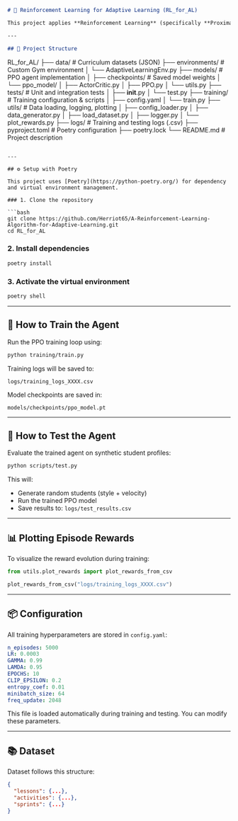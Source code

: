 ```markdown
# 🧠 Reinforcement Learning for Adaptive Learning (RL_for_AL)

This project applies **Reinforcement Learning** (specifically **Proximal Policy Optimization - PPO**) to an **Adaptive Learning environment**. The RL agent learns to personalize educational activities for students with different learning styles and velocities.

---

## 📁 Project Structure

```

RL\_for\_AL/
├── data/                     # Curriculum datasets (JSON)
├── environments/             # Custom Gym environment
│   └── AdaptiveLearningEnv.py
├── models/                   # PPO agent implementation
│   ├── checkpoints/          # Saved model weights
│   └── ppo\_model/
│       ├── ActorCritic.py
│       ├── PPO.py
│       └── utils.py
├── tests/                    # Unit and integration tests
│   ├── **init**.py
│   └── test.py
├── training/                 # Training configuration & scripts
│   ├── config.yaml
│   └── train.py
├── utils/                    # Data loading, logging, plotting
│   ├── config\_loader.py
│   ├── data\_generator.py
│   ├── load\_dataset.py
│   ├── logger.py
│   └── plot\_rewards.py
├── logs/                     # Training and testing logs (.csv)
├── pyproject.toml            # Poetry configuration
├── poetry.lock
└── README.md                 # Project description

````

---

## ⚙️ Setup with Poetry

This project uses [Poetry](https://python-poetry.org/) for dependency and virtual environment management.

### 1. Clone the repository

```bash
git clone https://github.com/Herriot65/A-Reinforcement-Learning-Algorithm-for-Adaptive-Learning.git
cd RL_for_AL
````

### 2. Install dependencies

```bash
poetry install
```

### 3. Activate the virtual environment

```bash
poetry shell
```

---

## 🚀 How to Train the Agent

Run the PPO training loop using:

```bash
python training/train.py
```

Training logs will be saved to:

```
logs/training_logs_XXXX.csv
```

Model checkpoints are saved in:

```
models/checkpoints/ppo_model.pt
```

---

## 🧪 How to Test the Agent

Evaluate the trained agent on synthetic student profiles:

```bash
python scripts/test.py
```

This will:

* Generate random students (style + velocity)
* Run the trained PPO model
* Save results to: `logs/test_results.csv`

---

## 📊 Plotting Episode Rewards

To visualize the reward evolution during training:

```python
from utils.plot_rewards import plot_rewards_from_csv

plot_rewards_from_csv("logs/training_logs_XXXX.csv")
```

---

## 📦 Configuration

All training hyperparameters are stored in `config.yaml`:

```yaml
n_episodes: 5000
LR: 0.0003
GAMMA: 0.99
LAMDA: 0.95
EPOCHS: 10
CLIP_EPSILON: 0.2
entropy_coef: 0.01
minibatch_size: 64
freq_update: 2048
```

This file is loaded automatically during training and testing. You can modify these parameters.

---

## 📚 Dataset

Dataset follows this structure:

```json
{
  "lessons": {...},
  "activities": {...},
  "sprints": {...}
}
```


